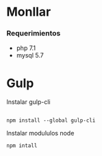 # Monllar
### Requerimientos

- php 7.1
- mysql 5.7

# Gulp

Instalar gulp-cli

````

npm install --global gulp-cli

````

Instalar modululos node

````
npm intall

````